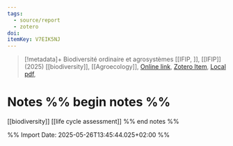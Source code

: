 ```yaml
---
tags:
  - source/report
  - zotero
doi: 
itemKey: V7EIK5NJ
---
```

>[!metadata]+
> Biodiversité ordinaire et agrosystèmes
> [[IFIP, ]], 
> [[IFIP]] (2025)
> [[biodiversity]], [[Agroecology]], 
> [Online link](), [Zotero Item](zotero://select/library/items/V7EIK5NJ), [Local pdf](file://C:/Users/aburg/Documents/references/zotero/storage/ADCEPQET/_plaquette_biodiversite_2025.pdf), 

# Notes %% begin notes %%
[[biodiversity]]
[[life cycle assessment]]
%% end notes %%




%% Import Date: 2025-05-26T13:45:44.025+02:00 %%
